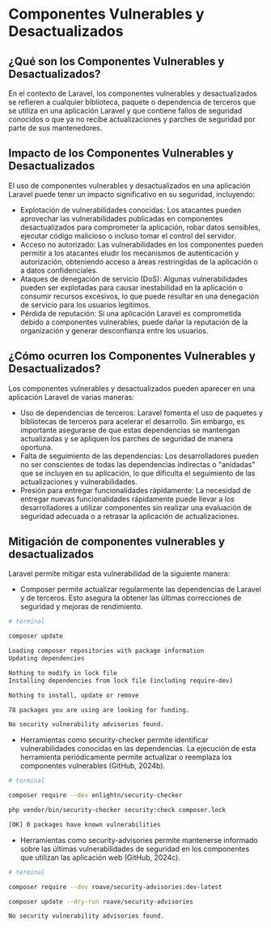# Componentes Vulnerables y Desactualizados

## ¿Qué son los Componentes Vulnerables y Desactualizados?

En el contexto de Laravel, los componentes vulnerables y desactualizados se refieren a cualquier biblioteca, paquete o dependencia de terceros que se utiliza en una aplicación Laravel y que contiene fallos de seguridad conocidos o que ya no recibe actualizaciones y parches de seguridad por parte de sus mantenedores.

## Impacto de los Componentes Vulnerables y Desactualizados

El uso de componentes vulnerables y desactualizados en una aplicación Laravel puede tener un impacto significativo en su seguridad, incluyendo:

- Explotación de vulnerabilidades conocidas: Los atacantes pueden aprovechar las vulnerabilidades publicadas en componentes desactualizados para comprometer la aplicación, robar datos sensibles, ejecutar código malicioso o incluso tomar el control del servidor.
- Acceso no autorizado: Las vulnerabilidades en los componentes pueden permitir a los atacantes eludir los mecanismos de autenticación y autorización, obteniendo acceso a áreas restringidas de la aplicación o a datos confidenciales.
- Ataques de denegación de servicio (DoS): Algunas vulnerabilidades pueden ser explotadas para causar inestabilidad en la aplicación o consumir recursos excesivos, lo que puede resultar en una denegación de servicio para los usuarios legítimos.
- Pérdida de reputación: Si una aplicación Laravel es comprometida debido a componentes vulnerables, puede dañar la reputación de la organización y generar desconfianza entre los usuarios.

## ¿Cómo ocurren los Componentes Vulnerables y Desactualizados?

Los componentes vulnerables y desactualizados pueden aparecer en una aplicación Laravel de varias maneras:

- Uso de dependencias de terceros: Laravel fomenta el uso de paquetes y bibliotecas de terceros para acelerar el desarrollo. Sin embargo, es importante asegurarse de que estas dependencias se mantengan actualizadas y se apliquen los parches de seguridad de manera oportuna.
- Falta de seguimiento de las dependencias: Los desarrolladores pueden no ser conscientes de todas las dependencias indirectas o "anidadas" que se incluyen en su aplicación, lo que dificulta el seguimiento de las actualizaciones y vulnerabilidades.
- Presión para entregar funcionalidades rápidamente: La necesidad de entregar nuevas funcionalidades rápidamente puede llevar a los desarrolladores a utilizar componentes sin realizar una evaluación de seguridad adecuada o a retrasar la aplicación de actualizaciones.

## Mitigación de componentes vulnerables y desactualizados

Laravel permite mitigar esta vulnerabilidad de la siguiente manera:

- Composer permite actualizar regularmente las dependencias de Laravel y de terceros. Esto asegura la obtener las últimas correcciones de seguridad y mejoras de rendimiento.

```bash
# terminal

composer update

Loading composer repositories with package information
Updating dependencies

Nothing to modify in lock file
Installing dependencies from lock file (including require-dev)

Nothing to install, update or remove   

78 packages you are using are looking for funding.

No security vulnerability advisories found.

```

- Herramientas como security-checker permite identificar vulnerabilidades conocidas en las dependencias. La ejecución de esta herramienta periódicamente permite actualizar o reemplaza los componentes vulnerables (GitHub, 2024b).

```bash
# terminal

composer require --dev enlightn/security-checker

php vendor/bin/security-checker security:check composer.lock

[OK] 0 packages have known vulnerabilities

```


- Herramientas como security-advisories permite mantenerse informado sobre las últimas vulnerabilidades de seguridad en los componentes que utilizan las aplicación web (GitHub, 2024c).

```bash
# terminal

composer require --dev roave/security-advisories:dev-latest

composer update --dry-run roave/security-advisories

No security vulnerability advisories found.

```

